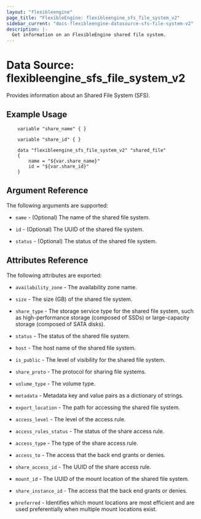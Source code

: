 ```yaml
---
layout: "flexibleengine"
page_title: "FlexibleEngine: flexibleengine_sfs_file_system_v2"
sidebar_current: "docs-flexibleengine-datasource-sfs-file-system-v2"
description: |-
  Get information on an FlexibleEngine shared file system.
---
```


# Data Source: flexibleengine_sfs_file_system_v2

Provides information about an Shared File System (SFS).

## Example Usage

```hcl
    variable "share_name" { }

    variable "share_id" { }

    data "flexibleengine_sfs_file_system_v2" "shared_file"
    {
        name = "${var.share_name}"
        id = "${var.share_id}"
    }
```

## Argument Reference
The following arguments are supported:

* `name` - (Optional) The name of the shared file system.

* `id` - (Optional) The UUID of the shared file system.

* `status` - (Optional) The status of the shared file system.


## Attributes Reference

The following attributes are exported:

* `availability_zone` - The availability zone name.

* `size` - 	The size (GB) of the shared file system.

* `share_type` - The storage service type for the shared file system, such as high-performance storage (composed of SSDs) or large-capacity storage (composed of SATA disks).

* `status` - The status of the shared file system.

* `host` - The host name of the shared file system.

* `is_public` - The level of visibility for the shared file system.
 
* `share_proto` - The protocol for sharing file systems.
 
* `volume_type` - The volume type.

* `metadata` - Metadata key and value pairs as a dictionary of strings.

* `export_location` - The path for accessing the shared file system.

* `access_level` - The level of the access rule.

* `access_rules_status` - The status of the share access rule.

* `access_type` - The type of the share access rule.

* `access_to` - The access that the back end grants or denies.

* `share_access_id` - The UUID of the share access rule.

* `mount_id` - The UUID of the mount location of the shared file system.

* `share_instance_id` - The access that the back end grants or denies.

* `preferred` - Identifies which mount locations are most efficient and are used preferentially when multiple mount locations exist.

